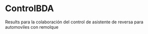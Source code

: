 # ControlBDA
Results para la colaboración del control de asistente de reversa para automoviles con remolque